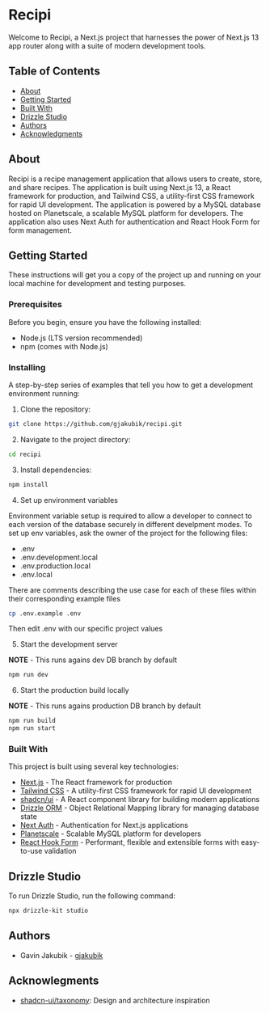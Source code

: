 # Recipi

Welcome to Recipi, a Next.js project that harnesses the power of Next.js 13 app
router along with a suite of modern development tools.

## Table of Contents

- [About](#about)
- [Getting Started](#getting-started)
- [Built With](#built-with)
- [Drizzle Studio](#drizzle-studio)
- [Authors](#authors)
- [Acknowledgments](#acknowledgments)

## About

Recipi is a recipe management application that allows users to create, store,
and share recipes. The application is built using Next.js 13, a React framework
for production, and Tailwind CSS, a utility-first CSS framework for rapid UI
development. The application is powered by a MySQL database hosted on
Planetscale, a scalable MySQL platform for developers. The application also uses
Next Auth for authentication and React Hook Form for form management.

## Getting Started

These instructions will get you a copy of the project up and running on your
local machine for development and testing purposes.

### Prerequisites

Before you begin, ensure you have the following installed:

- Node.js (LTS version recommended)
- npm (comes with Node.js)

### Installing

A step-by-step series of examples that tell you how to get a development
environment running:

1. Clone the repository:

```bash
git clone https://github.com/gjakubik/recipi.git
```

2. Navigate to the project directory:

```bash
cd recipi
```

3. Install dependencies:

```bash
npm install
```

4. Set up environment variables

Environment variable setup is required to allow a developer to connect to each
version of the database securely in different develpment modes. To set up env
variables, ask the owner of the project for the following files:

- .env
- .env.development.local
- .env.production.local
- .env.local

There are comments describing the use case for each of these files within their
corresponding example files

```bash
cp .env.example .env
```

Then edit .env with our specific project values

5. Start the development server

**NOTE** - This runs agains dev DB branch by default

```bash
npm run dev
```

6. Start the production build locally

**NOTE** - This runs agains production DB branch by default

```bash
npm run build
npm run start
```

### Built With

This project is built using several key technologies:

- [Next.js](https://nextjs.org/) - The React framework for production
- [Tailwind CSS](https://tailwindcss.com/) - A utility-first CSS framework for
  rapid UI development
- [shadcn/ui](https://ui.shadcn.com/) - A React component library for building
  modern applications
- [Drizzle ORM](https://github.com/drizzle-orm/drizzle) - Object Relational
  Mapping library for managing database state
- [Next Auth](https://next-auth.js.org/) - Authentication for Next.js
  applications
- [Planetscale](https://planetscale.com/) - Scalable MySQL platform for
  developers
- [React Hook Form](https://react-hook-form.com/) - Performant, flexible and
  extensible forms with easy-to-use validation

## Drizzle Studio

To run Drizzle Studio, run the following command:

```bash
npx drizzle-kit studio
```

## Authors

- Gavin Jakubik - [gjakubik](https://github.com/gjakubik)

## Acknowlegments

- [shadcn-ui/taxonomy](https://github.com/shadcn-ui/taxonomy): Design and
  architecture inspiration
